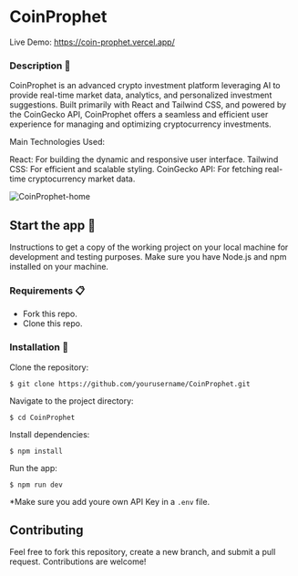 # CoinProphet
Live Demo: https://coin-prophet.vercel.app/

### Description 🍍 

CoinProphet is an advanced crypto investment platform leveraging AI to provide real-time market data, analytics, and personalized investment suggestions. Built primarily with React and Tailwind CSS, and powered by the CoinGecko API, CoinProphet offers a seamless and efficient user experience for managing and optimizing cryptocurrency investments.

Main Technologies Used:

React: For building the dynamic and responsive user interface.
Tailwind CSS: For efficient and scalable styling.
CoinGecko API: For fetching real-time cryptocurrency market data.

![CoinProphet-home](src/assets/screenshot-app.png)

## Start the app 🚀

Instructions to get a copy of the working project on your local machine for development and testing purposes.
Make sure you have Node.js and npm installed on your machine.

### Requirements 📋

* Fork this repo.
* Clone this repo.

### Installation 🔧

Clone the repository:
```
$ git clone https://github.com/yourusername/CoinProphet.git
```

Navigate to the project directory:
```
$ cd CoinProphet
```

Install dependencies:
```
$ npm install
```

Run the app:
```
$ npm run dev
```

*Make sure you add youre own API Key in a `.env` file.

## Contributing
Feel free to fork this repository, create a new branch, and submit a pull request. Contributions are welcome!



